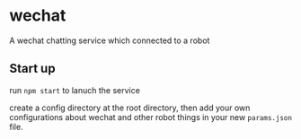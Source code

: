# wechat
A wechat chatting service which connected to a robot


## Start up


run `npm start` to lanuch the service


create a config directory at the root directory, then add your own configurations about wechat and other robot things in your new `params.json` file.


